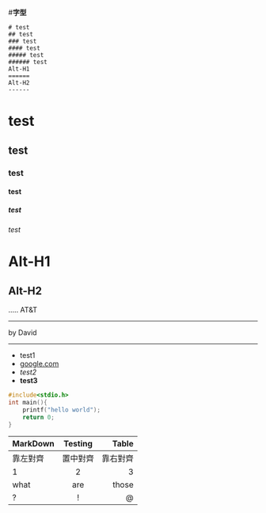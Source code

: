 #<strong>字型</strong>
```
# test
## test
### test
#### test
##### test
###### test
Alt-H1
======
Alt-H2
------
```
# test
## test
### test
#### test
##### test
###### test
Alt-H1
======
Alt-H2
------



.....
AT&amp;T
***
by David
______
* test1
* <a href="https://google.com" title="Google.com">google.com</a>
* <em>test2</em>
* <strong>test3</strong>
```c++
#include<stdio.h>
int main(){
    printf("hello world");
    return 0;
}
```
|MarkDown|Testing|Table|
|:-------------|:-------:|-----:|
|靠左對齊|置中對齊|靠右對齊|
|1|2|3|
|what|are|those|
|?|!|@|
